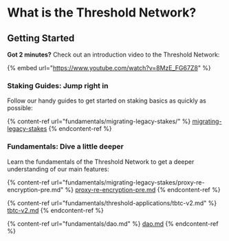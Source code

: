 # What is the Threshold Network?

## Getting Started

**Got 2 minutes?** Check out an introduction video to the Threshold Network:

{% embed url="https://www.youtube.com/watch?v=8MzE_FG67Z8" %}

### Staking Guides: Jump right in

Follow our handy guides to get started on staking basics as quickly as possible:

{% content-ref url="fundamentals/migrating-legacy-stakes/" %}
[migrating-legacy-stakes](fundamentals/migrating-legacy-stakes/)
{% endcontent-ref %}

### Fundamentals: Dive a little deeper

Learn the fundamentals of the Threshold Network to get a deeper understanding of our main features:

{% content-ref url="fundamentals/migrating-legacy-stakes/proxy-re-encryption-pre.md" %}
[proxy-re-encryption-pre.md](fundamentals/migrating-legacy-stakes/proxy-re-encryption-pre.md)
{% endcontent-ref %}

{% content-ref url="fundamentals/threshold-applications/tbtc-v2.md" %}
[tbtc-v2.md](fundamentals/threshold-applications/tbtc-v2.md)
{% endcontent-ref %}

{% content-ref url="fundamentals/dao.md" %}
[dao.md](fundamentals/dao.md)
{% endcontent-ref %}
